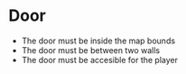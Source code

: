 # Door
- The door must be inside the map bounds
- The door must be between two walls
- The door must be accesible for the player